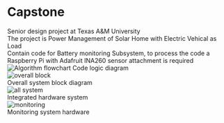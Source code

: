# Capstone
Senior design project at Texas A&amp;M University
<br/>The project is Power Management of Solar Home with Electric Vehical as Load
<br/> Contain code for Battery monitoring Subsystem, to process the code a Raspberry Pi with Adafruit INA260 sensor attachment is required
![Algorithm flowchart](https://user-images.githubusercontent.com/98476895/188728023-193f8e73-f535-4c23-8602-f33c042d1e49.png)
Code logic diagram
<br/>![overall block](https://user-images.githubusercontent.com/98476895/234091245-fde110b5-4fe7-40c6-9d6b-83f0a35b87d2.JPG)
<br/>Overall system block diagram
<br/>![all system](https://user-images.githubusercontent.com/98476895/234091372-26ddcf9c-8420-4a3c-806e-11fbc8235588.JPG)
<br/>Integrated hardware system 
<br/>![monitoring](https://user-images.githubusercontent.com/98476895/234091572-21bd89fa-5bd7-4123-82c6-6869c3a46558.JPG)
<br/>Monitoring system hardware
